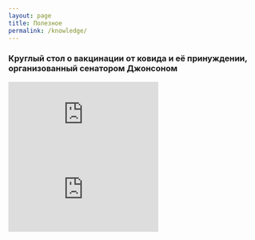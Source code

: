 ```yaml
---
layout: page
title: Полезное
permalink: /knowledge/
---
```


### Круглый стол о вакцинации от ковида и её принуждении, организованный сенатором Джонсоном

<div class="youtube-container">
   <iframe class="responsive-iframe" src="https://drive.google.com/file/d/1LD8L-lf4yC8Nt-21slYQfb9YMibB62nq/preview" frameborder="0" allowfullscreen="allowfullscreen"></iframe>
</div>

<div class="youtube-container">
   <iframe class="responsive-iframe" src="https://rumble.com/embed/vo68n6/?pub=4" frameborder="0" allowfullscreen="allowfullscreen"></iframe>
</div>



